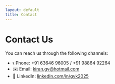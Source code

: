 ```yaml
---
layout: default
title: Contact
---
```


# Contact Us

You can reach us through the following channels:

- 📞 Phone: +91 63646 96005 / +91 98864 92264  
- ✉️ Email: [kiran.gv@hotmail.com](mailto:kiran.gv@hotmail.com)  
- 🔗 LinkedIn: [linkedin.com/in/gvk2025](https://www.linkedin.com/in/gvk2025/)

